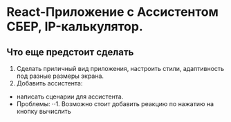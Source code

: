 # React-Приложение с  Ассистентом СБЕР, IP-калькулятор.

## Что еще предстоит сделать

1. Сделать приличный вид приложения, настроить стили, адаптивность под разные размеры экрана.
2. Добавить ассистента:
  * написать сценарии для ассистента.
  * Проблемы:
    ⋅⋅1. Возможно стоит добавить реакцию по нажатию на кнопку вычислить 